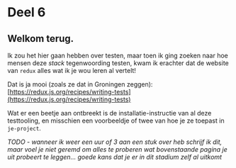 # Deel 6

## Welkom terug.

Ik zou het hier gaan hebben over testen, maar toen ik ging zoeken naar hoe mensen deze _stack_ tegenwoording testen, kwam ik erachter dat de website van ```redux``` alles wat ik je wou leren al vertelt!

Dat is ja mooi (zoals ze dat in Groningen zeggen):
[https://redux.js.org/recipes/writing-tests](https://redux.js.org/recipes/writing-tests)

Wat er een beetje aan ontbreekt is de installatie-instructie van al deze testtooling, en misschien een voorbeeldje of twee van hoe je ze toepast in ```je-project```.

_TODO - wanneer ik weer een uur of 3 aan een stuk over heb schrijf ik dit, maar voel je niet geremd om alles te proberen wat bovenstaande pagina je uit probeert te leggen... goede kans dat je er in dit stadium zelf al uitkomt_
